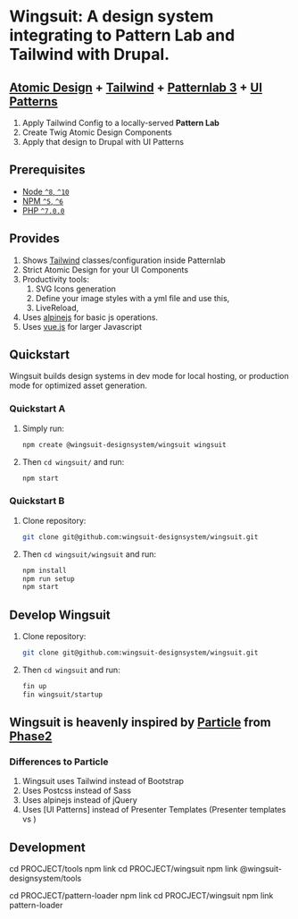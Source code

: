 # Wingsuit: A design system integrating to Pattern Lab and Tailwind with Drupal.

## [Atomic Design](https://bradfrost.com/blog/post/atomic-web-design/) + [Tailwind](tailwindcss.com/) + [Patternlab 3](https://patternlab.io/) + [UI Patterns](https://www.drupal.org/project/ui_patterns)

1.  Apply Tailwind Config to a locally-served **Pattern Lab**
1.  Create Twig Atomic Design Components
1.  Apply that design to Drupal with UI Patterns

## Prerequisites

- [Node `^8`, `^10`](https://nodejs.org)
- [NPM `^5`, `^6`](https://www.npmjs.com/)
- [PHP `^7.0.0`](https://php.net)

## Provides
1.  Shows [Tailwind](tailwindcss.com/) classes/configuration inside Patternlab
1.  Strict Atomic Design for your UI Components
1.  Productivity tools:
    1.  SVG Icons generation
    1.  Define your image styles with a yml file and use this,
    1.  LiveReload,
1.  Uses [alpinejs](https://github.com/alpinejs/alpine) for basic js operations.
1.  Uses [vue.js](https://vuejs.org/) for larger Javascript


## Quickstart

Wingsuit builds design systems in dev mode for local hosting, or production mode for optimized asset generation.

### Quickstart A

1. Simply run:

   ```bash
   npm create @wingsuit-designsystem/wingsuit wingsuit
   ```

1. Then `cd wingsuit/` and run:

   ```bash
   npm start
   ```

### Quickstart B
1. Clone repository:

   ```bash
   git clone git@github.com:wingsuit-designsystem/wingsuit.git
   ```

1. Then `cd wingsuit/wingsuit` and run:

   ```bash
   npm install
   npm run setup
   npm start
   ```

## Develop Wingsuit
1. Clone repository:

   ```bash
   git clone git@github.com:wingsuit-designsystem/wingsuit.git
   ```

1. Then `cd wingsuit` and run:

   ```bash
   fin up
   fin wingsuit/startup
   ```
## Wingsuit is heavenly inspired by [Particle](https://github.com/phase2/particle) from [Phase2](https://www.phase2technology.com/)
### Differences to Particle
1.  Wingsuit uses Tailwind instead of Bootstrap
1.  Uses Postcss instead of Sass
1.  Uses alpinejs instead of jQuery
1.  Uses [UI Patterns] instead of Presenter Templates (Presenter templates vs )


## Development

cd PROCJECT/tools
npm link
cd PROCJECT/wingsuit
npm link @wingsuit-designsystem/tools

cd PROCJECT/pattern-loader
npm link
cd PROCJECT/wingsuit
npm link pattern-loader